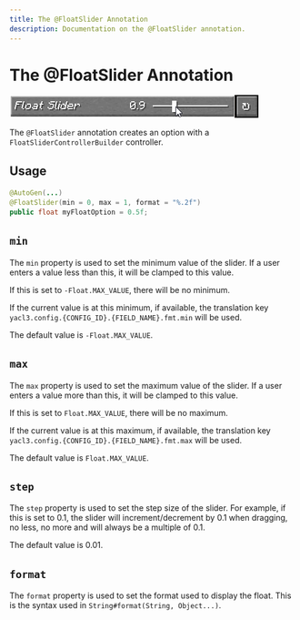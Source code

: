 ```yaml
---
title: The @FloatSlider Annotation
description: Documentation on the @FloatSlider annotation.
---
```


<script setup>
import ViewGithub from '../../components/ViewGithub.vue'
</script>

# The @FloatSlider Annotation

<ViewGithub url="https://github.com/isXander/YetAnotherConfigLib/blob/1.20.x/dev/common/src/main/java/dev/isxander/yacl3/config/v2/api/autogen/FloatSlider.java" />

![float slider example](./_assets/floatslider.png)

The `@FloatSlider` annotation creates an option with a `FloatSliderControllerBuilder` controller.

## Usage

```java
@AutoGen(...)
@FloatSlider(min = 0, max = 1, format = "%.2f")
public float myFloatOption = 0.5f;
```

## `min`

The `min` property is used to set the minimum value of the slider. If a user enters a value less than this, it will be clamped to this value.

If this is set to `-Float.MAX_VALUE`, there will be no minimum.

If the current value is at this minimum, if available, the translation key `yacl3.config.{CONFIG_ID}.{FIELD_NAME}.fmt.min` will be used.

The default value is `-Float.MAX_VALUE`.

## `max`

The `max` property is used to set the maximum value of the slider. If a user enters a value more than this, it will be clamped to this value.

If this is set to `Float.MAX_VALUE`, there will be no maximum.

If the current value is at this maximum, if available, the translation key `yacl3.config.{CONFIG_ID}.{FIELD_NAME}.fmt.max` will be used.

The default value is `Float.MAX_VALUE`.

## `step`

The `step` property is used to set the step size of the slider. For example, if this is set to 0.1, the slider will increment/decrement by 0.1 when dragging, no less, no more and will always be a multiple of 0.1.

The default value is 0.01.

## `format`

The `format` property is used to set the format used to display the float. This is the syntax used in `String#format(String, Object...)`.